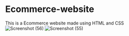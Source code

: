 # Ecommerce-website
This is a Ecommerce website made using HTML and CSS
![Screenshot (56)](https://user-images.githubusercontent.com/64901855/120423869-e4693200-c388-11eb-9675-e76c2846f693.png)
![Screenshot (55)](https://user-images.githubusercontent.com/64901855/120423867-e206d800-c388-11eb-8ad1-f1c38ebb1e86.png)

